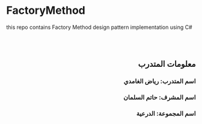 # FactoryMethod
this repo contains Factory Method design pattern implementation using C#


<br/> 
<div dir="rtl" >
  
<br/>
  
##  معلومات المتدرب
###  اسم المتدرب:  رياض الغامدي
### اسم المشرف:  حاتم السلمان
### اسم المجموعة:  الدرعية

</div>
